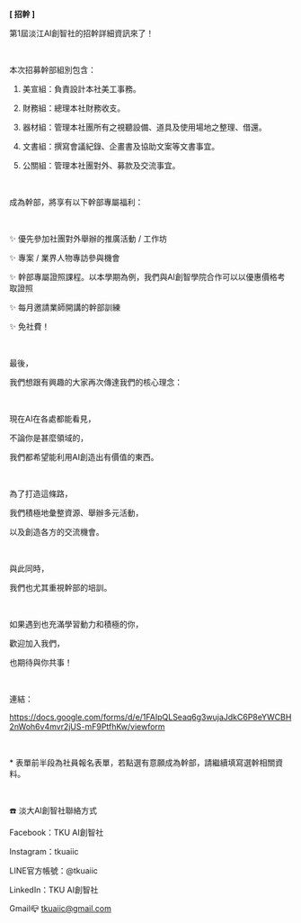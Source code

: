**[ 招幹 ]**

第1屆淡江AI創智社的招幹詳細資訊來了！

&nbsp;

本次招募幹部組別包含：

1. 美宣組：負責設計本社美工事務。

2. 財務組：總理本社財務收支。

3. 器材組：管理本社團所有之視聽設備、道具及使用場地之整理、借還。

4. 文書組：撰寫會議紀錄、企畫書及協助文案等文書事宜。

5. 公關組：管理本社團對外、募款及交流事宜。

&nbsp;

成為幹部，將享有以下幹部專屬福利：

&nbsp;

✨ 優先參加社團對外舉辦的推廣活動 / 工作坊

✨ 專案 / 業界人物專訪參與機會

✨ 幹部專屬證照課程。以本學期為例，我們與AI創智學院合作可以以優惠價格考取證照

✨ 每月邀請業師開講的幹部訓練

✨ 免社費！

&nbsp;

最後，

我們想跟有興趣的大家再次傳達我們的核心理念：

&nbsp;

現在AI在各處都能看見，

不論你是甚麼領域的，

我們都希望能利用AI創造出有價值的東西。

&nbsp;

為了打造這條路，

我們積極地彙整資源、舉辦多元活動，

以及創造各方的交流機會。

&nbsp;

與此同時，

我們也尤其重視幹部的培訓。

&nbsp;

如果遇到也充滿學習動力和積極的你，

歡迎加入我們，

也期待與你共事！

&nbsp;

連結：

https://docs.google.com/forms/d/e/1FAIpQLSeaq6g3wujaJdkC6P8eYWCBH2nWoh6v4mvr2jUS-mF9PtfhKw/viewform

&nbsp;

\* 表單前半段為社員報名表單，若點選有意願成為幹部，請繼續填寫選幹相關資料。

&nbsp;

☎️ 淡大AI創智社聯絡方式

Facebook：TKU AI創智社

Instagram：tkuaiic

LINE官方帳號：@tkuaiic

LinkedIn：TKU AI創智社

Gmail📪 tkuaiic@gmail.com
